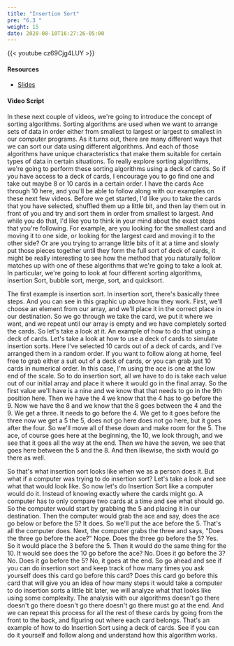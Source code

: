 ```yaml
---
title: "Insertion Sort"
pre: "6.3 "
weight: 15
date: 2020-08-10T16:27:26-05:00
---
```


{{< youtube cz69Cjg4LUY >}}

#### Resources

* [Slides](../slides/6-Algorithms.pdf)

#### Video Script

In these next couple of videos, we're going to introduce the concept of sorting algorithms. Sorting algorithms are used when we want to arrange sets of data in order either from smallest to largest or largest to smallest in our computer programs. As it turns out, there are many different ways that we can sort our data using different algorithms. And each of those algorithms have unique characteristics that make them suitable for certain types of data in certain situations. To really explore sorting algorithms, we're going to perform these sorting algorithms using a deck of cards. So if you have access to a deck of cards, I encourage you to go find one and take out maybe 8 or 10 cards in a certain order. I have the cards Ace through 10 here, and you'll be able to follow along with our examples on these next few videos. Before we get started, I'd like you to take the cards that you have selected, shuffled them up a little bit, and then lay them out in front of you and try and sort them in order from smallest to largest. And while you do that, I'd like you to think in your mind about the exact steps that you're following. For example, are you looking for the smallest card and moving it to one side, or looking for the largest card and moving it to the other side? Or are you trying to arrange little bits of it at a time and slowly put those pieces together until they form the full sort of deck of cards, it might be really interesting to see how the method that you naturally follow matches up with one of these algorithms that we're going to take a look at. In particular, we're going to look at four different sorting algorithms, insertion Sort, bubble sort, merge, sort, and quicksort. 

The first example is insertion sort. In insertion sort, there's basically three steps. And you can see in this graphic up above how they work. First, we'll choose an element from our array, and we'll place it in the correct place in our destination. So we go through we take the card, we put it where we want, and we repeat until our array is empty and we have completely sorted the cards. So let's take a look at it. An example of how to do that using a deck of cards. Let's take a look at how to use a deck of cards to simulate insertion sorts. Here I've selected 10 cards out of a deck of cards, and I've arranged them in a random order. If you want to follow along at home, feel free to grab either a suit out of a deck of cards, or you can grab just 10 cards in numerical order. In this case, I'm using the ace is one at the low end of the scale. So to do insertion sort, all we have to do is take each value out of our initial array and place it where it would go in the final array. So the first value we'll have is a nine and we know that that needs to go in the 9th position here. Then we have the 4 we know that the 4 has to go before the 9. Now we have the 8 and we know that the 8 goes between the 4 and the 9. We get a three. It needs to go before the 4. We get to it goes before the three now we get a 5 the 5, does not go here does not go here, but it goes after the four. So we'll move all of these down and make room for the 5. The ace, of course goes here at the beginning, the 10, we look through, and we see that it goes all the way at the end. Then we have the seven, we see that goes here between the 5 and the 8. And then likewise, the sixth would go there as well. 

So that's what insertion sort looks like when we as a person does it. But what if a computer was trying to do insertion sort? Let's take a look and see what that would look like. So now let's do Insertion Sort like a computer would do it. Instead of knowing exactly where the cards might go. A computer has to only compare two cards at a time and see what should go. So the computer would start by grabbing the 5 and placing it in our destination. Then the computer would grab the ace and say, does the ace go below or before the 5? It does. So we'll put the ace before the 5. That's all the computer does. Next, the computer grabs the three and says, "Does the three go before the ace?" Nope. Does the three go before the 5? Yes. So it would place the 3 before the 5. Then it would do the same thing for the 10. It would see does the 10 go before the ace? No. Does it go before the 3? No. Does it go before the 5? No, it goes at the end. So go ahead and see if you can do insertion sort and keep track of how many times you ask yourself does this card go before this card? Does this card go before this card that will give you an idea of how many steps it would take a computer to do insertion sorts a little bit later, we will analyze what that looks like using some complexity. The analysis with our algorithms doesn't go there doesn't go there doesn't go there doesn't go there must go at the end. And we can repeat this process for all the rest of these cards by going from the front to the back, and figuring out where each card belongs. That's an example of how to do Insertion Sort using a deck of cards. See if you can do it yourself and follow along and understand how this algorithm works.